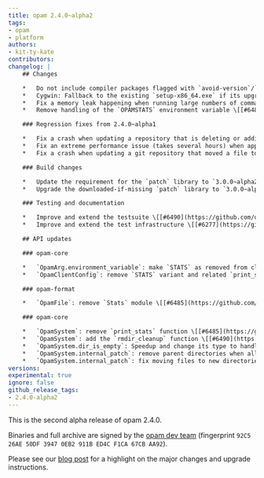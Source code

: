 ```yaml
---
title: opam 2.4.0~alpha2
tags:
- opam
- platform
authors:
- kit-ty-kate
contributors:
changelog: |
    ## Changes

    *   Do not include compiler packages flagged with `avoid-version`/`deprecated` in the generated invariant when calling `opam switch create [name] <version>` \[[#6494](https://github.com/ocaml/opam/pull/6494) [@kit-ty-kate](https://github.com/kit-ty-kate)\]
    *   Cygwin: Fallback to the existing `setup-x86_64.exe` if its upgrade failed to be fetched \[[#6482](https://github.com/ocaml/opam/pull/6482) [@kit-ty-kate](https://github.com/kit-ty-kate) - fix [#6495](https://github.com/ocaml/opam/issues/6495), partial fix [#6474](https://github.com/ocaml/opam/issues/6474)\]
    *   Fix a memory leak happening when running large numbers of commands or opening large number of opam files \[[#6485](https://github.com/ocaml/opam/pull/6485) [@hannesm](https://github.com/hannesm) - fix [#6484](https://github.com/ocaml/opam/issues/6484)\]
    *   Remove handling of the `OPAMSTATS` environment variable \[[#6485](https://github.com/ocaml/opam/pull/6485) [@hannesm](https://github.com/hannesm)\]

    ### Regression fixes from 2.4.0~alpha1

    *   Fix a crash when updating a repository that is deleting or adding empty files \[[#6490](https://github.com/ocaml/opam/pull/6490) [@kit-ty-kate](https://github.com/kit-ty-kate)\]
    *   Fix an extreme performance issue (takes several hours) when applying a large repository update \[[#6490](https://github.com/ocaml/opam/pull/6490) [@kit-ty-kate](https://github.com/kit-ty-kate)\]
    *   Fix a crash when updating a git repository that moved a file to a new directory \[[#6490](https://github.com/ocaml/opam/pull/6490) [@kit-ty-kate](https://github.com/kit-ty-kate)\]

    ### Build changes

    *   Update the requirement for the `patch` library to `3.0.0~alpha2` \[[#6490](https://github.com/ocaml/opam/pull/6490) [@kit-ty-kate](https://github.com/kit-ty-kate)\]
    *   Upgrade the downloaded-if-missing `patch` library to `3.0.0~alpha2` \[[#6490](https://github.com/ocaml/opam/pull/6490) [@kit-ty-kate](https://github.com/kit-ty-kate)\]

    ### Testing and documentation

    *   Improve and extend the testsuite \[[#6490](https://github.com/ocaml/opam/pull/6490) [#6494](https://github.com/ocaml/opam/pull/6494) [@rjbou](https://github.com/rjbou) [@kit-ty-kate](https://github.com/kit-ty-kate)\]
    *   Improve and extend the test infrastructure \[[#6277](https://github.com/ocaml/opam/pull/6277) [@rjbou](https://github.com/rjbou) [@kit-ty-kate](https://github.com/kit-ty-kate)\]

    ## API updates

    ### opam-core

    *   `OpamArg.environment_variable`: make `STATS` as removed from cli 2.3 \[[#6485](https://github.com/ocaml/opam/pull/6485) [@rjbou](https://github.com/rjbou)\]
    *   `OpamClientConfig`: remove `STATS` variant and related `print_stats` field in config record \[[#6485](https://github.com/ocaml/opam/pull/6485) [@hannesm](https://github.com/hannesm)\]

    ### opam-format

    *   `OpamFile`: remove `Stats` module \[[#6485](https://github.com/ocaml/opam/pull/6485) [@hannesm](https://github.com/hannesm)\]

    ### opam-core

    *   `OpamSystem`: remove `print_stats` function \[[#6485](https://github.com/ocaml/opam/pull/6485) [@hannesm](https://github.com/hannesm)\]
    *   `OpamSystem`: add the `rmdir_cleanup` function \[[#6490](https://github.com/ocaml/opam/pull/6490) [@kit-ty-kate](https://github.com/kit-ty-kate)\]
    *   `OpamSystem.dir_is_empty`: Speedup and change its type to handle unreachable directories better \[[#6490](https://github.com/ocaml/opam/pull/6490) [@kit-ty-kate](https://github.com/kit-ty-kate)\]
    *   `OpamSystem.internal_patch`: remove parent directories when all of their content has been moved somewhere else \[[#6490](https://github.com/ocaml/opam/pull/6490) [@kit-ty-kate](https://github.com/kit-ty-kate)\]
    *   `OpamSystem.internal_patch`: fix moving files to new directories when receiving a git diff \[[#6490](https://github.com/ocaml/opam/pull/6490) [@kit-ty-kate](https://github.com/kit-ty-kate)\]
versions:
experimental: true
ignore: false
github_release_tags:
- 2.4.0-alpha2
---
```


This is the second alpha release of opam 2.4.0.

Binaries and full archive are signed by the [opam dev team](https://opam.ocaml.org/opam-dev-pubkey.pgp) (fingerprint `92C5 26AE 50DF 3947 0EB2 911B ED4C F1CA 67CB AA92`).

Please see our [blog post](https://opam.ocaml.org/blog/opam-2-4-0-alpha2) for a highlight on the major changes and upgrade instructions.
